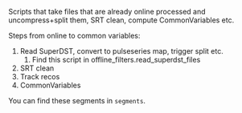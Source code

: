 Scripts that take files that are already online processed and uncompress+split them, SRT clean, compute CommonVariables etc.

Steps from online to common variables:

1. Read SuperDST, convert to pulseseries map, trigger split etc.
   1. Find this script in offline_filters.read_superdst_files
2. SRT clean
3. Track recos
4. CommonVariables

You can find these segments in `segments`.